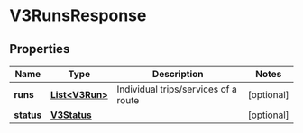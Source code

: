 # V3RunsResponse

## Properties
Name | Type | Description | Notes
------------ | ------------- | ------------- | -------------
**runs** | [**List&lt;V3Run&gt;**](V3Run.md) | Individual trips/services of a route |  [optional]
**status** | [**V3Status**](V3Status.md) |  |  [optional]
